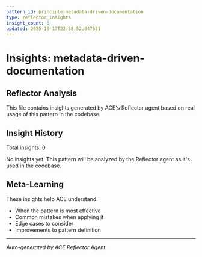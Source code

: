 ```yaml
---
pattern_id: principle-metadata-driven-documentation
type: reflector_insights
insight_count: 0
updated: 2025-10-17T22:58:52.047631
---
```

# Insights: metadata-driven-documentation

## Reflector Analysis

This file contains insights generated by ACE's Reflector agent based on real usage of this pattern in the codebase.

## Insight History

Total insights: 0

No insights yet. This pattern will be analyzed by the Reflector agent as it's used in the codebase.

## Meta-Learning

These insights help ACE understand:
- When the pattern is most effective
- Common mistakes when applying it
- Edge cases to consider
- Improvements to pattern definition

---

*Auto-generated by ACE Reflector Agent*
